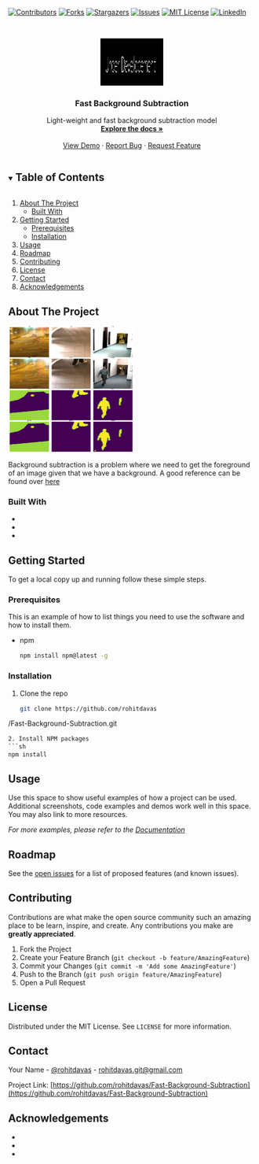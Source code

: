 <!-- PROJECT SHIELDS -->
<!--
*** I'm using markdown "reference style" links for readability.
*** Reference links are enclosed in brackets [ ] instead of parentheses ( ).
*** See the bottom of this document for the declaration of the reference variables
*** for contributors-url, forks-url, etc. This is an optional, concise syntax you may use.
*** https://www.markdownguide.org/basic-syntax/#reference-style-links
-->

[![Contributors][contributors-shield]][contributors-url]
[![Forks][forks-shield]][forks-url]
[![Stargazers][stars-shield]][stars-url]
[![Issues][issues-shield]][issues-url]
[![MIT License][license-shield]][license-url]
[![LinkedIn][linkedin-shield]][linkedin-url]



<!-- PROJECT LOGO -->
<br />
<p align="center">
  <a href="https://github.com/rohitdavas/fast-background-subtraction">
    <img src="images/under_developement.png" alt="Logo" width="128" height="96">
  </a>

  <h3 align="center">Fast Background Subtraction</h3>

  <p align="center">
    Light-weight and fast background subtraction model 
    <br />
    <a href="https://github.com/rohitdavas/fast-background-subtraction"><strong>Explore the docs »</strong></a>
    <br />
    <br />
    <a href="https://github.com/rohitdavas/fast-background-subtraction">View Demo</a>
    ·
    <a href="https://github.com/rohitdavas/fast-background-subtraction/issues">Report Bug</a>
    ·
    <a href="https://github.com/rohitdavas/fast-background-subtraction/issues">Request Feature</a>
  </p>
</p>


<!-- TABLE OF CONTENTS -->
<details open="open">
  <summary><h2 style="display: inline-block">Table of Contents</h2></summary>
  <ol>
    <li>
      <a href="#about-the-project">About The Project</a>
      <ul>
        <li><a href="#built-with">Built With</a></li>
      </ul>
    </li>
    <li>
      <a href="#getting-started">Getting Started</a>
      <ul>
        <li><a href="#prerequisites">Prerequisites</a></li>
        <li><a href="#installation">Installation</a></li>
      </ul>
    </li>
    <li><a href="#usage">Usage</a></li>
    <li><a href="#roadmap">Roadmap</a></li>
    <li><a href="#contributing">Contributing</a></li>
    <li><a href="#license">License</a></li>
    <li><a href="#contact">Contact</a></li>
    <li><a href="#acknowledgements">Acknowledgements</a></li>
  </ol>
</details>



<!-- ABOUT THE PROJECT -->
## About The Project
<a href="https://github.com/rohitdavas/fast-background-subtraction">
    <img src="images/project_logo.png" alt="proejct image" width="256" height="256">
</a>

Background subtraction is a problem where we need to get the foreground of an image given that we have a background. 
A good reference can be found over [here](https://sites.google.com/site/backgroundsubtraction/Home?authuser=0)

### Built With

* []()
* []()
* []()



<!-- GETTING STARTED -->
## Getting Started

To get a local copy up and running follow these simple steps.

### Prerequisites

This is an example of how to list things you need to use the software and how to install them.
* npm
  ```sh
  npm install npm@latest -g
  ```

### Installation

1. Clone the repo
   ```sh
   git clone https://github.com/rohitdavas
  /Fast-Background-Subtraction.git
   ```
2. Install NPM packages
   ```sh
   npm install
   ```



<!-- USAGE EXAMPLES -->
## Usage

Use this space to show useful examples of how a project can be used. Additional screenshots, code examples and demos work well in this space. You may also link to more resources.

_For more examples, please refer to the [Documentation](https://example.com)_



<!-- ROADMAP -->
## Roadmap

See the [open issues](https://github.com/rohitdavas/Fast-Background-Subtraction/issues) for a list of proposed features (and known issues).



<!-- CONTRIBUTING -->
## Contributing

Contributions are what make the open source community such an amazing place to be learn, inspire, and create. Any contributions you make are **greatly appreciated**.

1. Fork the Project
2. Create your Feature Branch (`git checkout -b feature/AmazingFeature`)
3. Commit your Changes (`git commit -m 'Add some AmazingFeature'`)
4. Push to the Branch (`git push origin feature/AmazingFeature`)
5. Open a Pull Request



<!-- LICENSE -->
## License

Distributed under the MIT License. See `LICENSE` for more information.



<!-- CONTACT -->
## Contact

Your Name - [@rohitdavas](https://twitter.com/rohitdavas) - rohitdavas.git@gmail.com


Project Link: [https://github.com/rohitdavas/Fast-Background-Subtraction](https://github.com/rohitdavas/Fast-Background-Subtraction)



<!-- ACKNOWLEDGEMENTS -->
## Acknowledgements

* []()
* []()
* []()





<!-- MARKDOWN LINKS & IMAGES -->
<!-- https://www.markdownguide.org/basic-syntax/#reference-style-links -->
[contributors-shield]: https://img.shields.io/github/contributors/rohitdavas/fast-background-subtraction.svg?style=for-the-badge
[contributors-url]: https://github.com/rohitdavas/fast-background-subtraction/graphs/contributors
[forks-shield]: https://img.shields.io/github/forks/rohitdavas/fast-background-subtraction.svg?style=for-the-badge
[forks-url]: https://github.com/rohitdavas/fast-background-subtraction/network/members
[stars-shield]: https://img.shields.io/github/stars/rohitdavas/fast-background-subtraction.svg?style=for-the-badge
[stars-url]: https://github.com/rohitdavas/fast-background-subtraction/stargazers
[issues-shield]: https://img.shields.io/github/issues/rohitdavas/fast-background-subtraction.svg?style=for-the-badge
[issues-url]: https://github.com/rohitdavas/fast-background-subtraction/issues
[license-shield]: https://img.shields.io/github/license/rohitdavas/fast-background-subtraction.svg?style=for-the-badge
[license-url]: https://github.com/rohitdavas/repo/blob/master/LICENSE
[linkedin-shield]: https://img.shields.io/badge/-LinkedIn-black.svg?style=for-the-badge&logo=linkedin&colorB=555
[linkedin-url]: https://linkedin.com/in/rohit-davas
